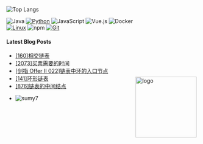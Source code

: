 
<img src="https://github-readme-stats.vercel.app/api?username=dragondyt&show_icons=true" alt="logo" height="160" align="right" style="margin: 5px; margin-bottom: 20px;margin-top:200px;" />

![Top Langs](https://github-readme-stats.vercel.app/api/top-langs/?username=dragondyt&layout=compact&theme=tokyonight)

![Java](https://img.shields.io/badge/-Java-007396?style=flat-square&logo=java&logoColor=ffffff)
[![Python](https://img.shields.io/badge/-Python-3776AB?style=flat-square&logo=python&logoColor=ffffff)](https://www.python.org/)
![JavaScript](https://img.shields.io/badge/JavaScript-F7DF1E?style=flat-square&logo=JavaScript&logoColor=ffffff)
![Vue.js](https://img.shields.io/badge/-Vue.js-4FC08D?style=flat-square&logo=Vue.js&logoColor=ffffff)
![Docker](https://img.shields.io/badge/Docker-2496ED?style=flat-square&logo=docker&logoColor=ffffff)
[![Linux](https://img.shields.io/badge/-Linux-333333?style=flat-square&logo=linux&logoColor=white)](https://www.linuxfoundation.org/)
![npm](https://img.shields.io/badge/-NPM-CB3837?style=flat-square&logo=npm&logoColor=white)
[![Git](https://img.shields.io/badge/-Git-f05032?style=flat-square&logo=git&logoColor=white)](https://git-scm.com/)


#### Latest Blog Posts

<!-- BLOG-POST-LIST:START -->
- [[160]相交链表](https://blog.543424.xyz/computer-science/algorithm/linked-list/160%E7%9B%B8%E4%BA%A4%E9%93%BE%E8%A1%A8/)
- [[2073]买票需要的时间](https://blog.543424.xyz/computer-science/algorithm/array/2073%E4%B9%B0%E7%A5%A8%E9%9C%80%E8%A6%81%E7%9A%84%E6%97%B6%E9%97%B4/)
- [[剑指 Offer II 022]链表中环的入口节点](https://blog.543424.xyz/computer-science/algorithm/linked-list/%E5%89%91%E6%8C%87-offer-ii-022%E9%93%BE%E8%A1%A8%E4%B8%AD%E7%8E%AF%E7%9A%84%E5%85%A5%E5%8F%A3%E8%8A%82%E7%82%B9/)
- [[141]环形链表](https://blog.543424.xyz/computer-science/algorithm/linked-list/141%E7%8E%AF%E5%BD%A2%E9%93%BE%E8%A1%A8/)
- [[876]链表的中间结点](https://blog.543424.xyz/computer-science/algorithm/linked-list/876%E9%93%BE%E8%A1%A8%E7%9A%84%E4%B8%AD%E9%97%B4%E7%BB%93%E7%82%B9/)
<!-- BLOG-POST-LIST:END -->

+ ![sumy7](https://komarev.com/ghpvc/?username=dragondyt)
